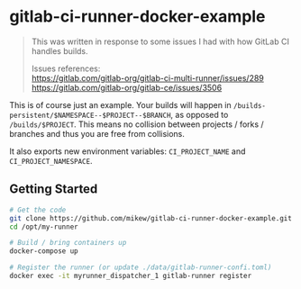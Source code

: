 # gitlab-ci-runner-docker-example

> This was written in response to some issues I had with how GitLab CI
> handles builds.
>
> Issues references:  
> https://gitlab.com/gitlab-org/gitlab-ci-multi-runner/issues/289  
> https://gitlab.com/gitlab-org/gitlab-ce/issues/3506

This is of course just an example. Your builds will happen in
`/builds-persistent/$NAMESPACE--$PROJECT--$BRANCH`, as opposed to
`/builds/$PROJECT`. This means no collision between projects / forks /
branches and thus you are free from collisions.

It also exports new environment variables: `CI_PROJECT_NAME` and
`CI_PROJECT_NAMESPACE`.

## Getting Started

```bash
# Get the code
git clone https://github.com/mikew/gitlab-ci-runner-docker-example.git /opt/my-runner
cd /opt/my-runner

# Build / bring containers up
docker-compose up

# Register the runner (or update ./data/gitlab-runner-confi.toml)
docker exec -it myrunner_dispatcher_1 gitlab-runner register
```
